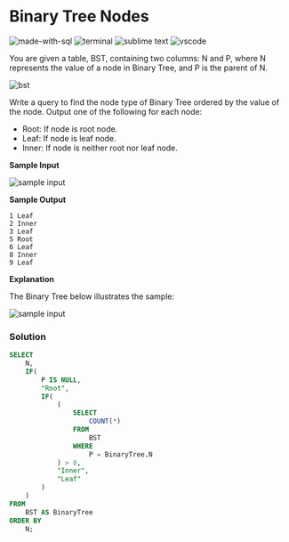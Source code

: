 # Binary Tree Nodes
![made-with-sql](https://img.shields.io/badge/Made%20with-SQL-007396.svg)
![terminal](https://img.shields.io/badge/Windows%20Terminal-4D4D4D?logo=windows%20terminal&logoColor=white)
![sublime text](https://img.shields.io/badge/sublime_text-%23575757.svg?logo=sublime-text&logoColor=important)
![vscode](https://img.shields.io/badge/Visual_Studio_Code-0078D4?logo=visual%20studio%20code&logoColor=white)

You are given a table, BST, containing two columns: N and P, where N represents the value of a node in Binary Tree, and P is the parent of N.

![bst](https://s3.amazonaws.com/hr-challenge-images/12888/1443818507-5095ab9853-1.png)

Write a query to find the node type of Binary Tree ordered by the value of the node. Output one of the following for each node:

- Root: If node is root node.
- Leaf: If node is leaf node.
- Inner: If node is neither root nor leaf node.

**Sample Input**

![sample input](https://s3.amazonaws.com/hr-challenge-images/12888/1443818467-30644673f6-2.png)

**Sample Output**
```
1 Leaf
2 Inner
3 Leaf
5 Root
6 Leaf
8 Inner
9 Leaf
```

**Explanation**

The Binary Tree below illustrates the sample:

![sample input](https://s3.amazonaws.com/hr-challenge-images/12888/1443773633-f9e6fd314e-simply_sql_bst.png)

### Solution
```sql
SELECT
    N,
    IF(
        P IS NULL,
        "Root",
        IF(
            (
                SELECT
                    COUNT(*)
                FROM
                    BST
                WHERE
                    P = BinaryTree.N
            ) > 0,
            "Inner",
            "Leaf"
        )
    )
FROM
    BST AS BinaryTree
ORDER BY
    N;
```